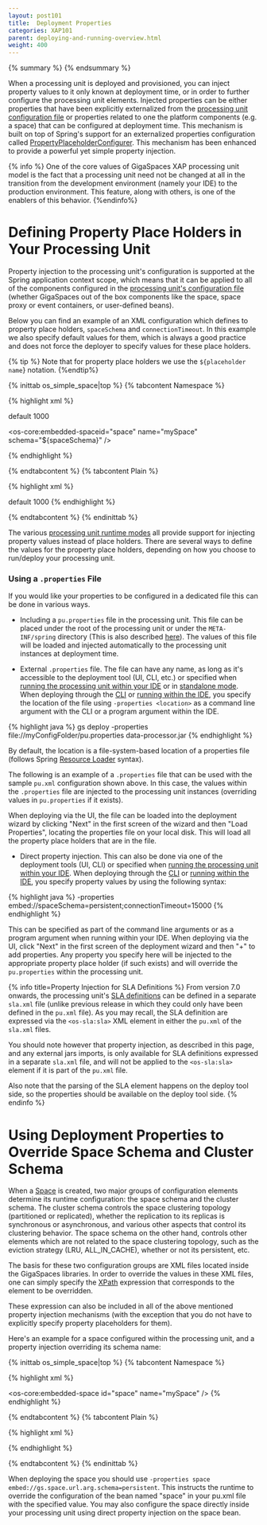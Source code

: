 ```yaml
---
layout: post101
title:  Deployment Properties
categories: XAP101
parent: deploying-and-running-overview.html
weight: 400
---
```


 {% summary   %} {% endsummary %}



When a processing unit is deployed and provisioned, you can inject property values to it only known at deployment time, or in order to further configure the processing unit elements. Injected properties can be either properties that have been explicitly externalized from the [processing unit configuration file](./configuring-processing-unit-elements.html) or properties related to one the platform components (e.g. a space) that can be configured at deployment time. This mechanism is built on top of Spring's support for an externalized properties configuration called [PropertyPlaceholderConfigurer](http://static.springframework.org/spring/docs/2.5.x/reference/beans.html#beans-factory-placeholderconfigurer). This mechanism has been enhanced to provide a powerful yet simple property injection.

{% info %}
One of the core values of GigaSpaces XAP processing unit model is the fact that a processing unit need not be changed at all in the transition from the development environment (namely your IDE) to the production environment. This feature, along with others, is one of the enablers of this behavior.
{%endinfo%}

# Defining Property Place Holders in Your Processing Unit

Property injection to the processing unit's configuration is supported at the Spring application context scope, which means that it can be applied to all of the components configured in the [processing unit's configuration file](./configuring-processing-unit-elements.html) (whether GigaSpaces out of the box components like the space, space proxy or event containers, or user-defined beans).

Below you can find an example of an XML configuration which defines to property place holders, `spaceSchema` and `connectionTimeout`. In this example we also specify default values for them, which is always a good practice and does not force the deployer to specify values for these place holders.

{% tip %}
Note that for property place holders we use the `${placeholder name`} notation.
{%endtip%}

{% inittab os_simple_space|top %}
{% tabcontent Namespace %}

{% highlight xml %}

<!-- The PropertyPlaceholderConfigurer must be present in order to define default value
     for properties.
-->
<bean class="org.springframework.beans.factory.config.PropertyPlaceholderConfigurer">
    <property name="properties"><props>
        <prop key="spaceSchema">default</prop>
        <prop key="connectionTimeout">1000</prop>
    </props></property>
</bean>

 <os-core:embedded-spaceid="space" name="mySpace" schema="${spaceSchema}" />

<bean id="connBean" class="MyConnection">
    <property name="timeout" value="${connectionTimeout}" />
</bean>
{% endhighlight %}

{% endtabcontent %}
{% tabcontent Plain %}

{% highlight xml %}

<!-- Define sensible defaults -->
<bean class="org.springframework.beans.factory.config.PropertyPlaceholderConfigurer">
    <property name="properties"><props>
        <prop key="spaceSchema">default</prop>
        <prop key="connectionTimeout">1000</prop>
    </props></property>
</bean>

<bean id="space" class="org.openspaces.core.space.EmbeddedSpaceFactoryBean">
    <property name="name" value="space" />
    <property name="schema" value="${spaceSchema}" />
</bean>

<bean id="connBean" class="MyConnection">
    <property name="timeout" value="${connectionTimeout}" />
</bean>
{% endhighlight %}

{% endtabcontent %}
{% endinittab %}

The various [processing unit runtime modes](./deploying-and-running-the-processing-unit.html) all provide support for injecting property values instead of place holders. There are several ways to define the values for the property place holders, depending on how you choose to run/deploy your processing unit.

### Using a `.properties` File

If you would like your properties to be configured in a dedicated file this can be done in various ways.

- Including a `pu.properties` file in the processing unit. This file can be placed under the root of the processing unit or under the `META-INF/spring` directory (This is also described [here](./the-processing-unit-structure-and-configuration.html)). The values of this file will be loaded and injected automatically to the processing unit instances at deployment time.

- External `.properties` file. The file can have any name, as long as it's accessible to the deployment tool (UI, CLI, etc.) or specified when [running the processing unit within your IDE](./running-and-debugging-within-your-ide.html) or in [standalone mode](./running-in-standalone-mode.html).
When deploying through the [CLI]({%currentadmurl%}/command-line-interface.html) or [running within the IDE](./running-and-debugging-within-your-ide.html), you specify the location of the file using `-properties <location>` as a command line argument with the CLI or a program argument within the IDE.

{% highlight java %}
gs deploy -properties file://myConfigFolder/pu.properties data-processor.jar
{% endhighlight %}

By default, the location is a file-system-based location of a properties file (follows Spring [Resource Loader](http://static.springframework.org/spring/docs/2.5.x/reference/resources.html#resources-resourceloader) syntax).

The following is an example of a `.properties` file that can be used with the sample `pu.xml` configuration shown above. In this case, the values within the `.properties` file are injected to the processing unit instances (overriding values in `pu.properties` if it exists).

When deploying via the UI, the file can be loaded into the deployment wizard by clicking "Next" in the first screen of the wizard and then "Load Properties", locating the properties file on your local disk. This will load all the property place holders that are in the file.

- Direct property injection. This can also be done via one of the deployment tools (UI, CLI) or specified when [running the processing unit within your IDE](./running-and-debugging-within-your-ide.html).
When deploying through the [CLI]({%currentadmurl%}/command-line-interface.html) or [running within the IDE](./running-and-debugging-within-your-ide.html), you specify property values by using the following syntax:

{% highlight java %}
-properties embed://spaceSchema=persistent;connectionTimeout=15000
{% endhighlight %}

This can be specified as part of the command line arguments or as a program argument when running within your IDE.
When deploying via the UI, click "Next" in the first screen of the deployment wizard and then "+" to add properties. Any property you specify here will be injected to the appropriate property place holder (if such exists) and will override the `pu.properties` within the processing unit.

{% info title=Property Injection for SLA Definitions %}
From version 7.0 onwards, the processing unit's [SLA definitions]({%currentadmurl%}/the-sla-overview.html)  can be defined in a separate `sla.xml` file (unlike previous release in which they could only have been defined in the `pu.xml` file). As you may recall, the SLA definition are expressed via the `<os-sla:sla>` XML element in either the `pu.xml` of the `sla.xml` files.

You should note however that property injection, as described in this page, and any external jars imports, is only available for SLA definitions expressed in a separate `sla.xml` file, and will not be applied to the `<os-sla:sla>` element if it is part of the `pu.xml` file.

Also note that the parsing of the SLA element happens on the deploy tool side, so the properties should be available on the deploy tool side.
{% endinfo %}

# Using Deployment Properties to Override Space Schema and Cluster Schema

When a [Space](./the-space-configuration.html) is created, two major groups of configuration elements determine its runtime configuration: the space schema and the cluster schema. The cluster schema controls the space clustering topology (partitioned or replicated), whether the replication to its replicas is synchronous or asynchronous, and various other aspects that control its clustering behavior. The space schema on the other hand, controls other elements which are not related to the space clustering topology, such as the eviction strategy (LRU, ALL_IN_CACHE), whether or not its persistent, etc.

The basis for these two configuration groups are XML files located inside the GigaSpaces libraries. In order to override the values in these XML files, one can simply specify the [XPath](http://en.wikipedia.org/wiki/XPath) expression that corresponds to the element to be overridden.

These expression can also be included in all of the above mentioned property injection mechanisms (with the exception that you do not have to explicitly specify property placeholders for them).

Here's an example for a space configured within the processing unit, and a property injection overriding its schema name:

{% inittab os_simple_space|top %}
{% tabcontent Namespace %}

{% highlight xml %}

 <os-core:embedded-space id="space" name="mySpace" />
{% endhighlight %}

{% endtabcontent %}
{% tabcontent Plain %}

{% highlight xml %}

<bean id="space" class="org.openspaces.core.space.EmbeddedSpaceFactoryBean">
    <property name="name" value="space" />
</bean>
{% endhighlight %}

{% endtabcontent %}
{% endinittab %}

When deploying the space you should use `-properties space embed://gs.space.url.arg.schema=persistent`. This instructs the runtime to override the configuration of the bean named "space" in your pu.xml file with the specified value. You may also configure the space directly inside your processing unit using direct property injection on the space bean.
